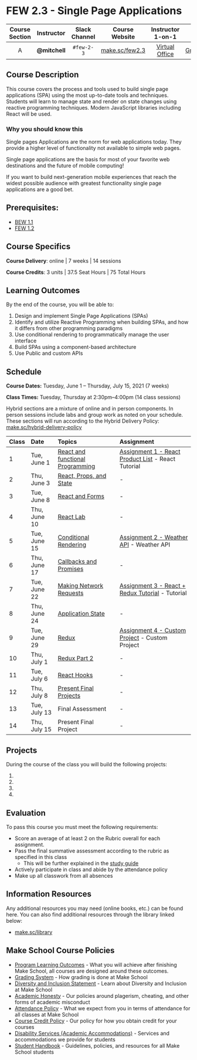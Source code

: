 # FEW 2.3 - Single Page Applications

| Course Section | Instructor | Slack Channel | Course Website | Instructor 1-on-1 | Tracker |
| :---: | :---: | :---: | :---: | :---: | :---: |
| A | **@mitchell** | `#few-2-3` | [make.sc/few2.3](https://make.sc/few2.3) | [Virtual Office](https://make.sc/mitchell-zoom) | [GradeScope](https://www.gradescope.com) |

## Course Description

This course covers the process and tools used to build single page applications (SPA) using the most up-to-date tools and techniques. Students will learn to manage state and render on state changes using reactive programming techniques. Modern JavaScript libraries including React will be used.

### Why you should know this

Single pages Applications are the norm for web applications today. They provide a higher level of functionality not available to simple web pages.

Single page applications are the basis for most of your favorite web destinations and the future of mobile computing!

If you want to build next-generation mobile experiences that reach the widest possible audience with greatest functionality single page applications are a good bet.

## Prerequisites:  

- [BEW 1.1](https://github.com/Make-School-Courses/BEW-1.1-RESTful-and-Resourceful-MVC-Architecture)
- [FEW 1.2](https://github.com/Make-School-Courses/FEW-1.2-JavaScript-Foundations)

## Course Specifics

**Course Delivery**: online | 7 weeks | 14 sessions

**Course Credits**: 3 units | 37.5 Seat Hours | 75 Total Hours

## Learning Outcomes

By the end of the course, you will be able to:

1. Design and implement Single Page Applications (SPAs)
1. Identify and utilize Reactive Programming when building SPAs, and how it differs from other programming paradigms
1. Use conditional rendering to programmatically manage the user interface
1. Build SPAs using a component-based architecture
1. Use Public and custom APIs

## Schedule

**Course Dates:** Tuesday, June 1 – Thursday, July 15, 2021 (7 weeks)

**Class Times:** Tuesday, Thursday at 2:30pm–4:00pm (14 class sessions)

Hybrid sections are a mixture of online and in person components.  In person sessions include labs and group work as noted on your schedule.  These sections will run according to the Hybrid Delivery Policy: [make.sc/hybrid-delivery-policy](make.sc/hybrid-delivery-policy)

| Class | Date | Topics | Assignment |
|:------|:-----|:-------|:-----------|
|  1 | Tue, June 1  | [React and functional Programming] | [Assignment 1 - React Product List] - React Tutorial |
|  2 | Thu, June 3  | [React, Props, and State] | - |
|  3 | Tue, June 8  | [React and Forms] | - |
|  4 | Thu, June 10 | [React Lab] | - |
|  5 | Tue, June 15 | [Conditional Rendering] | [Assignment 2 - Weather API] - Weather API |
|  6 | Thu, June 17 | [Callbacks and Promises] | - |
|  7 | Tue, June 22 | [Making Network Requests] | [Assignment 3 - React + Redux Tutorial](Assignments/Assignment-03.md) - Tutorial |
|  8 | Thu, June 24 | [Application State] | - |
|  9 | Tue, June 29 | [Redux] | [Assignment 4 - Custom Project] - Custom Project |
| 10 | Thu, July 1  | [Redux Part 2] | - | 
| 11 | Tue, July 6  | [React Hooks] | - |
| 12 | Thu, July 8  | [Present Final Projects] | - |
| 13 | Tue, July 13 | Final Assessment | - |
| 14 | Thu, July 15 | Present Final Project | - |

[React and functional Programming]: Lessons/lesson-01.md
[React, Props, and State]: Lessons/lesson-02.md
[React and Forms]: Lessons/lesson-03.md
[React Lab]: Lessons/lesson-04.md
[Conditional Rendering]: Lessons/lesson-05.md
[Callbacks and Promises]: Lessons/lesson-06.md
[Making Network Requests]: Lessons/lesson-07.md
[Application State]: Lessons/lesson-08.md
[Redux]: Lessons/lesson-09.md
[Redux Part 2]: Lessons/lesson-10.md
[React Hooks]: Lessons/lesson-11.md
[Present Final Projects]: Lessons/lesson-12.md

[Assignment 1 - React Product List]: Assignments/Assignment-01.md
[Assignment 2 - Weather API]: Assignments/Assignment-02.md
[Assignment 3 - React + Redux Tutorial]: Assignments/Assignment-03.md
[Assignment 4 - Custom Project]: Assignments/Assignment-04.md

## Projects

During the course of the class you will build the following projects: 

1. [Assignment 1 - React Product List]: Assignments/Assignment-01.md
2. [Assignment 2 - Weather API]: Assignments/Assignment-02.md
3. [Assignment 3 - React + Redux Tutorial]: Assignments/Assignment-03.md
4. [Assignment 4 - Custom Project]: Assignments/Assignment-04.md

## Evaluation
To pass this course you must meet the following requirements:

- Score an average of at least 2 on the Rubric overall for each assignment. 
- Pass the final summative assessment according to the rubric as specified in this class
    - This will be further explained in the [study guide](study-guide.md)
- Actively participate in class and abide by the attendance policy
- Make up all classwork from all absences

##  Information Resources

Any additional resources you may need (online books, etc.) can be found here. You can also find additional resources through the library linked below:

- [make.sc/library](http://make.sc/library)

## Make School Course Policies

- [Program Learning Outcomes](https://make.sc/program-learning-outcomes) - What you will achieve after finishing Make School, all courses are designed around these outcomes.
- [Grading System](https://make.sc/grading-system) - How grading is done at Make School
- [Diversity and Inclusion Statement](https://make.sc/diversity-and-inclusion-statement) - Learn about Diversity and Inclusion at Make School
- [Academic Honesty](https://make.sc/academic-honesty-policy) - Our policies around plagerism, cheating, and other forms of academic misconduct 
- [Attendance Policy](https://make.sc/attendance-policy) - What we expect from you in terms of attendance for all classes at Make School
- [Course Credit Policy](https://make.sc/course-credit-policy) - Our policy for how you obtain credit for your courses
- [Disability Services (Academic Accommodations)](https://make.sc/disability-services) - Services and accommodations we provide for students
- [Student Handbook](https://make.sc/student-handbook) - Guidelines, policies, and resources for all Make School students
